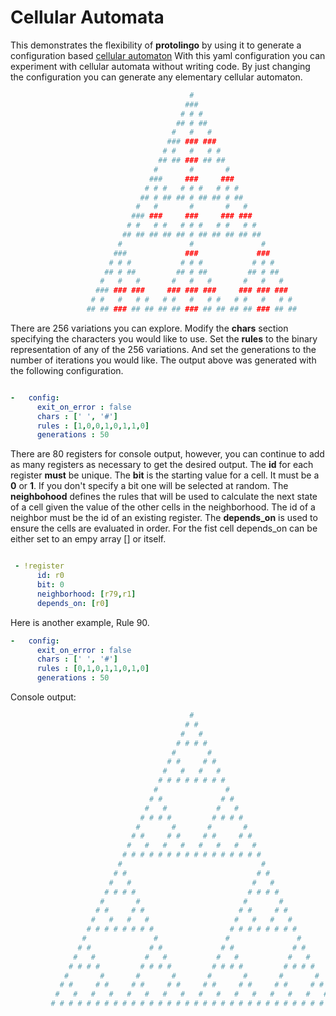 # Cellular Automata

This demonstrates the flexibility of **protolingo** by using it to generate a configuration based [cellular automaton](http://mathworld.wolfram.com/ElementaryCellularAutomaton.html)
With this yaml configuration you can experiment with cellular automata without writing code. By just changing the configuration you can generate any elementary cellular automaton.


```bash
                                        #
                                       ###
                                      # # #
                                     ## # ##
                                    #   #   #
                                   ### ### ###
                                  # #   #   # #
                                 ## ## ### ## ##
                                #       #       #
                               ###     ###     ###
                              # # #   # # #   # # #
                             ## # ## ## # ## ## # ##
                            #   #       #       #   #
                           ### ###     ###     ### ###
                          # #   # #   # # #   # #   # #
                         ## ## ## ## ## # ## ## ## ## ##
                        #               #               #
                       ###             ###             ###
                      # # #           # # #           # # #
                     ## # ##         ## # ##         ## # ##
                    #   #   #       #   #   #       #   #   #
                   ### ### ###     ### ### ###     ### ### ###
                  # #   #   # #   # #   #   # #   # #   #   # #
                 ## ## ### ## ## ## ## ### ## ## ## ## ### ## ##
```

There are 256 variations you can explore. Modify the **chars** section specifying the characters you would like to use. Set the **rules** to the binary representation of any of the 256 variations. And set the generations to the number of iterations you would like. The output above was generated with the following configuration.

```yaml

-   config:
      exit_on_error : false
      chars : [' ', '#']
      rules : [1,0,0,1,0,1,1,0]
      generations : 50

```

There are 80 registers for console output, however, you can continue to add as many registers as necessary to get the desired output. The **id** for each register **must** be unique. The **bit** is the starting value for a cell. It must be a **0** or **1**. If you don't specify a bit one will be selected at random. The **neighbohood** defines the rules that will be used to calculate the next state of a cell given the value of the other cells in the neighborhood. The id of a neighbor must be the id of an existing register. The **depends_on** is used to ensure the cells are evaluated in order. For the fist cell depends_on can be either set to an empy array [] or itself.

```yaml

 - !register
      id: r0
      bit: 0
      neighborhood: [r79,r1]
      depends_on: [r0]

```

Here is another example, Rule 90.

```yaml
-   config:
      exit_on_error : false
      chars : [' ', '#']
      rules : [0,1,0,1,1,0,1,0]
      generations : 50

```

Console output:

```bash
                                        #
                                       # #
                                      #   #
                                     # # # #
                                    #       #
                                   # #     # #
                                  #   #   #   #
                                 # # # # # # # #
                                #               #
                               # #             # #
                              #   #           #   #
                             # # # #         # # # #
                            #       #       #       #
                           # #     # #     # #     # #
                          #   #   #   #   #   #   #   #
                         # # # # # # # # # # # # # # # #
                        #                               #
                       # #                             # #
                      #   #                           #   #
                     # # # #                         # # # #
                    #       #                       #       #
                   # #     # #                     # #     # #
                  #   #   #   #                   #   #   #   #
                 # # # # # # # #                 # # # # # # # #
                #               #               #               #
               # #             # #             # #             # #
              #   #           #   #           #   #           #   #
             # # # #         # # # #         # # # #         # # # #
            #       #       #       #       #       #       #       #
           # #     # #     # #     # #     # #     # #     # #     # #
          #   #   #   #   #   #   #   #   #   #   #   #   #   #   #   #
         # # # # # # # # # # # # # # # # # # # # # # # # # # # # # # # #
```

